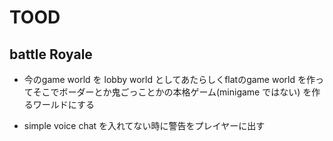 # TOOD

## battle Royale

- 今のgame world を lobby world としてあたらしくflatのgame world を作ってそこでボーダーとか鬼ごっことかの本格ゲーム(minigame ではない)
  を作るワールドにする

- simple voice chat を入れてない時に警告をプレイヤーに出す

